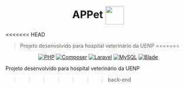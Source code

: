 <h1 align="center">
  <strong>APPet <img align="center" height="50" src="./appet-app/public/pet.ico"></strong>
</h1>

<<<<<<< HEAD
> Projeto desenvolvido para hospital veterinário da UENP
=======
<div align="center">
  <a href="https://www.php.net/" target="_blank"><img alt="PHP" src="https://img.shields.io/badge/PHP-%235466B8.svg?&style=flat&logo=php&logoColor=white"/></a>
  <a href="https://getcomposer.org/" target="_blank"><img alt="Composer" src="https://img.shields.io/badge/Composer-%23ffffff.svg?&style=flat&logo=composer&logoColor=%238B4513"/></a>
  <a href="https://laravel.com/" target="_blank"><img alt="Laravel" src="https://img.shields.io/badge/Laravel-%23ff2d20.svg?&style=flat&logo=laravel&logoColor=white"/></a>
  <!-- <a href="https://jetstream.laravel.com/2.x/introduction.html" target="_blank"><img alt="Jetstream" src="https://img.shields.io/badge/Jetstream-%238470FF.svg?&style=flat&logo=laravel&logoColor=white"/></a> -->
  <a href="https://www.mysql.com/" target="_blank"><img alt="MySQL" src="https://img.shields.io/badge/MySQL-%23ADD8E6.svg?&style=flat&logo=mysql&logoColor=black"/></a>
  <a href="https://git-scm.com/" target="_blank"><img alt="Blade" src="https://img.shields.io/badge/Git-%23ffffff.svg?&style=flat&logo=git&logoColor=%23FF4500"/></a>
</div>



Projeto desenvolvido para hospital veterinário da UENP
>>>>>>> back-end
